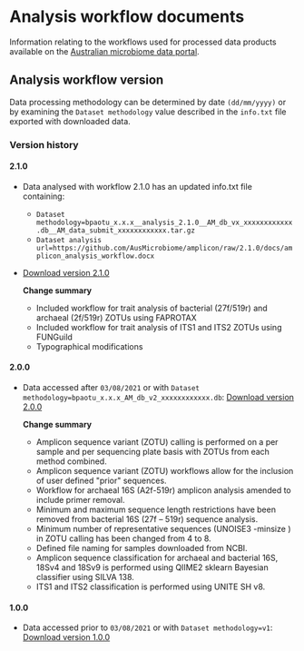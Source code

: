 # Analysis workflow documents
Information relating to the workflows used for processed data products available on the [Australian microbiome data portal](https://data.bioplatforms.com/bpa/otu). 

## Analysis workflow version
Data processing methodology can be determined by date `(dd/mm/yyyy)` or by examining the `Dataset methodology` value described in the `info.txt` file exported with downloaded data. 

### Version history

#### 2.1.0

- Data analysed with workflow 2.1.0 has an updated info.txt file containing:
  - `Dataset methodology=bpaotu_x.x.x__analysis_2.1.0__AM_db_vx_xxxxxxxxxxxx.db__AM_data_submit_xxxxxxxxxxxx.tar.gz`
  - `Dataset analysis url=https://github.com/AusMicrobiome/amplicon/raw/2.1.0/docs/amplicon_analysis_workflow.docx`
 - [Download version 2.1.0](https://github.com/AusMicrobiome/amplicon/raw/2.1.0/docs/amplicon_analysis_workflow.docx)
 
   **Change summary**
   - Included workflow for trait analysis of bacterial (27f/519r) and archaeal (2f/519r) ZOTUs using FAPROTAX
   - Included workflow for trait analysis of ITS1 and ITS2 ZOTUs using FUNGuild
   - Typographical modifications
  
#### 2.0.0

- Data accessed after `03/08/2021` or with `Dataset methodology=bpaotu_x.x.x_AM_db_v2_xxxxxxxxxxxx.db`: [Download version 2.0.0](https://github.com/AusMicrobiome/amplicon/raw/2.0.0/docs/amplicon_analysis_workflow.docx)

  **Change summary**
  - Amplicon sequence variant (ZOTU) calling is performed on a per sample and per sequencing plate basis with ZOTUs from each method combined.
  - Amplicon sequence variant (ZOTU) workflows allow for the inclusion of user defined "prior" sequences.
  - Workflow for archaeal 16S (A2f-519r) amplicon analysis amended to include primer removal.
  - Minimum and maximum sequence length restrictions have been removed from bacterial 16S (27f – 519r) sequence analysis.
  - Minimum number of representative sequences (UNOISE3 -minsize ) in ZOTU calling has been changed from 4 to 8.
  - Defined file naming for samples downloaded from NCBI.
  - Amplicon sequence classification for archaeal and bacterial 16S, 18Sv4 and 18Sv9 is performed using QIIME2 sklearn Bayesian classifier using SILVA 138.
  - ITS1 and ITS2 classification is performed using UNITE SH v8.

#### 1.0.0
- Data accessed prior to `03/08/2021` or with `Dataset methodology=v1`: [Download version 1.0.0](https://github.com/AusMicrobiome/amplicon/raw/1.0.0/docs/amplicon_analysis_workflow.docx)
